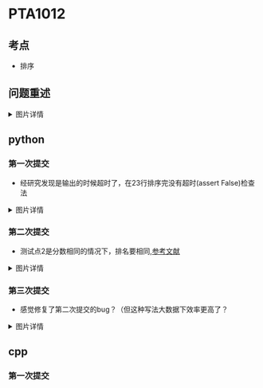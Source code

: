 # PTA1012
## 考点
+ 排序


## 问题重述
<details><summary>图片详情</summary><img src="https://raw.githubusercontent.com/ednow/cloudimg/main/githubio/20210714140648.png" alt="找不到图片(Image not found)" onerror="this.onerror=null;this.src='https://gitee.com/ednow/cloudimg/raw/main/githubio/20210714140648.png';" /></details>

## python
### 第一次提交
+ 经研究发现是输出的时候超时了，在23行排序完没有超时(assert False)检查法

<details><summary>图片详情</summary><img src="https://raw.githubusercontent.com/ednow/cloudimg/main/githubio/20210714153942.png" alt="找不到图片(Image not found)" onerror="this.onerror=null;this.src='https://gitee.com/ednow/cloudimg/raw/main/githubio/20210714153942.png';" /></details>

### 第二次提交
+ 测试点2是分数相同的情况下，排名要相同,[参考文献](https://blog.csdn.net/weixin_43725617/article/details/106353957)

<details><summary>图片详情</summary><img src="https://raw.githubusercontent.com/ednow/cloudimg/main/githubio/20210714154429.png" alt="找不到图片(Image not found)" onerror="this.onerror=null;this.src='https://gitee.com/ednow/cloudimg/raw/main/githubio/20210714154429.png';" /></details>

### 第三次提交
+ 感觉修复了第二次提交的bug？（但这种写法大数据下效率更高了？

<details><summary>图片详情</summary><img src="https://raw.githubusercontent.com/ednow/cloudimg/main/githubio/20210714171914.png" alt="找不到图片(Image not found)" onerror="this.onerror=null;this.src='https://gitee.com/ednow/cloudimg/raw/main/githubio/20210714171914.png';" /></details>

## cpp


### 第一次提交
